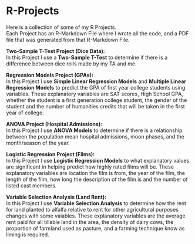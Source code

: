 # R-Projects
Here is a collection of some of my R Projects. <br />
Each Project has an R-Markdown File where I wrote all the code, and a PDF file that was generated from that R-Markdown File.


**Two-Sample T-Test Project (Dice Data):**<br />
In this Project I use a **Two-Sample T-Test** to determine if there is a difference between dice rolls made by my TA and me.


**Regression Models Project (GPAs):**<br />
In this Project I use **Simple Linear Regression Models** and **Multiple Linear Regression Models** to predict the GPA of first year college students using variables.
These explanatory variables are SAT scores, High School GPA, whether the student is a first generation college student, the gender of the student and the number of humanities credits that will be taken in the first year of college.


**ANOVA Project (Hospital Admissions):**<br />
In this Project I use **ANOVA Models** to determine if there is a relationship between the population mean hospital admissions, moon phases, and the month/season of the year.


**Logistic Regression Project (Films):**<br />
In this Project I use **Logistic Regression Models** to what explanatory values are significant in helping predict how highly rated films will be.
These explanatory variables are location the film is from, the year of the film, the length of the film, how long the description of the film is and the number of listed cast members.


**Variable Selection Analysis (Land Rent):**<br />
In this Project I use **Variable Selection Analysis** to determine how the rent for land planted to alfalfa relative to rent for other agricultural purposes changes with some vaiables.
These explanatory variables are the average rent paid for all tillable land in the area, the density of dairy cows, the proportion of farmland used as pasture, and a farming technique know as liming is required.
